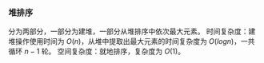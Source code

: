### 堆排序

分为两部分，一部分为建堆，一部分从堆排序中依次最大元素。
时间复杂度：建堆操作使用时间为 $O(n)$，从堆中提取出最大元素的时间复杂度为 $O(logn)$，一共循环 $n-1$ 轮。
空间复杂度：就地排序，复杂度为 $O(1)$。